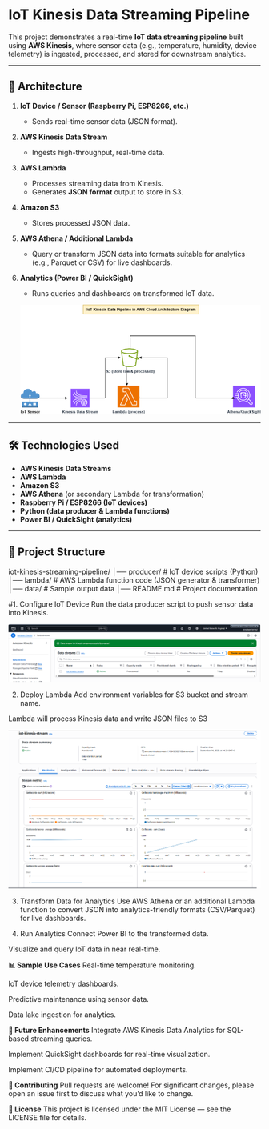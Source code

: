 # IoT Kinesis Data Streaming Pipeline

This project demonstrates a real-time **IoT data streaming pipeline** built using **AWS Kinesis**, where sensor data (e.g., temperature, humidity, device telemetry) is ingested, processed, and stored for downstream analytics.

---

## 🚀 Architecture

1. **IoT Device / Sensor (Raspberry Pi, ESP8266, etc.)**
   - Sends real-time sensor data (JSON format).

2. **AWS Kinesis Data Stream**
   - Ingests high-throughput, real-time data.

3. **AWS Lambda**
   - Processes streaming data from Kinesis.
   - Generates **JSON format** output to store in S3.

4. **Amazon S3**
   - Stores processed JSON data.

5. **AWS Athena / Additional Lambda**
   - Query or transform JSON data into formats suitable for analytics (e.g., Parquet or CSV) for live dashboards.

6. **Analytics (Power BI / QuickSight)**
   - Runs queries and dashboards on transformed IoT data.

   ![Pipeline Architecture](IoT_Diagram.png)

---

## 🛠️ Technologies Used
- **AWS Kinesis Data Streams**
- **AWS Lambda**
- **Amazon S3**
- **AWS Athena** (or secondary Lambda for transformation)
- **Raspberry Pi / ESP8266 (IoT devices)**
- **Python (data producer & Lambda functions)**
- **Power BI / QuickSight (analytics)**

---

## 📂 Project Structure
iot-kinesis-streaming-pipeline/
│── producer/ # IoT device scripts (Python)
│── lambda/ # AWS Lambda function code (JSON generator & transformer)
│── data/ # Sample output data
│── README.md # Project documentation

#1. Configure IoT Device
Run the data producer script to push sensor data into Kinesis.

![Pipeline Architecture](kinesis_1.png)


2. Deploy Lambda
Add environment variables for S3 bucket and stream name.

Lambda will process Kinesis data and write JSON files to S3

![Pipeline Architecture](kinesis_2.png)

3. Transform Data for Analytics
Use AWS Athena or an additional Lambda function to convert JSON into analytics-friendly formats (CSV/Parquet) for live dashboards.

4. Run Analytics
Connect Power BI to the transformed data.

Visualize and query IoT data in near real-time.

**📊 Sample Use Cases**
Real-time temperature monitoring.

IoT device telemetry dashboards.

Predictive maintenance using sensor data.

Data lake ingestion for analytics.

**🔮 Future Enhancements**
Integrate AWS Kinesis Data Analytics for SQL-based streaming queries.

Implement QuickSight dashboards for real-time visualization.

Implement CI/CD pipeline for automated deployments.

**🤝 Contributing**
Pull requests are welcome! For significant changes, please open an issue first to discuss what you’d like to change.

**📜 License**
This project is licensed under the MIT License — see the LICENSE file for details.
